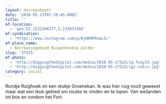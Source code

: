 ```yaml
---
layout: micropubpost
date: '2018-05-23T07:38:45.000Z'
title: ''
mf-location:
  - 'geo:52.1232398277,5.133023166'
mf-syndication:
  - 'https://www.instagram.com/p/BjHKMFRnwLI/'
mf-place_name:
  - Recreatiegebied Ruigenhoekse polder
slug: '27525'
mf-photo:
  - 'http://diggingthedigital.com/media/2018-05-27525/ig-fxay23.jpg'
  - 'http://diggingthedigital.com/media/2018-05-27525/igc-sotzx.jpg'
category: social
---
```

Rondje Ruighoek en een stukje Groenekan. Ik was hier nog nooit geweest maar wat een leuk gebied om routes te vinden en te lopen. Van weilanden tot bos en rondom het Fort.
